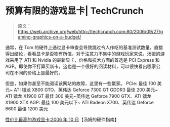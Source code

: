 # 预算有限的游戏显卡| TechCrunch

> 原文：<https://web.archive.org/web/http://techcrunch.com:80/2006/09/27/gaming-graphics-on-a-budget/>

通常，在 Tom 的硬件上通过显卡审查会导致跳过令人作呕的基准测试数量，直接得出结论，看看显卡是否物有所值。对于注意力不集中的游戏玩家来说，汤姆的游戏采用了 ATI 和 Nvidia 的最新显卡，价格和技术方面的首选是 PCI Express 和 AGP。即使你不打算买新卡，这也是一个很好的阅读材料，可以很快看出哪家公司在不同的价格上是最好的。

但是，如果你甚至不能阅读该网站的故障，这里有一些赢家。
PCIe:
最佳 100 美元~ ATI 镭龙 X800 GTO、英伟达 Geforce 7300 GT GDDR3
最佳 200 美元~ ATI 镭龙 X1900 GT
最佳 300 美元~英伟达 Geforce 7900 GTX、ATI 镭龙 X1900 XTX
AGP:
最佳 100 美元以下~ ATI Radeon X700、英伟达 Geforce 6600
最佳 1200 美元

[性价比最高的游戏显卡:2006 年 10 月](https://web.archive.org/web/20151003115331/http://www.tomshardware.com/2006/09/26/the_best_gaming_video_cards_for_the_money/page3.html)【汤姆的硬件指南】